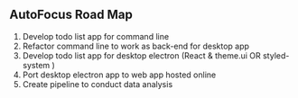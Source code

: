 ## AutoFocus Road Map

1. Develop todo list app for command line
2. Refactor command line to work as back-end for desktop app 
3. Develop todo list app for desktop electron (React & theme.ui OR styled-system )
4. Port desktop electron app to web app hosted online
5. Create pipeline to conduct data analysis